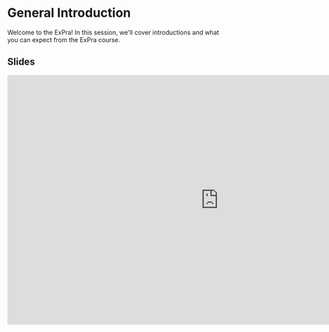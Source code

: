 # General Introduction

Welcome to the ExPra! In this session, we'll cover introductions and what you can expect from the ExPra course.

## Slides

<iframe src="https://docs.google.com/presentation/d/e/2PACX-1vSafFf20lLHZij3zS6_eEEatSGzvBey9oISRurV4AmelSYQNSEFka9defuj_4yeeiaIclIrs3uczRWv/embed?start=false&loop=false&delayms=60000" frameborder="0" width="960" height="569" allowfullscreen="true" mozallowfullscreen="true" webkitallowfullscreen="true"></iframe>
